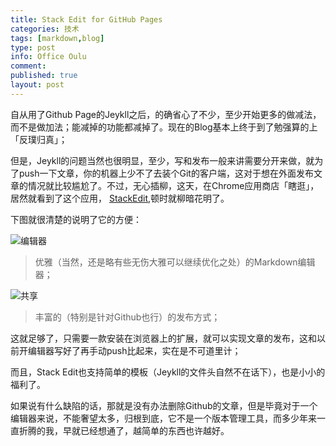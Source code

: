 ```yaml
---
title: Stack Edit for GitHub Pages
categories: 技术
tags: [markdown,blog]
type: post
info: Office Oulu
comment: 
published: true
layout: post
---
```


自从用了Github Page的Jeykll之后，的确省心了不少，至少开始更多的做减法，而不是做加法；能减掉的功能都减掉了。现在的Blog基本上终于到了勉强算的上「反璞归真」；

但是，Jeykll的问题当然也很明显，至少，写和发布一般来讲需要分开来做，就为了push一下文章，你的机器上少不了去装个Git的客户端，这对于想在外面发布文章的情况就比较尴尬了。不过，无心插柳，这天，在Chrome应用商店「瞎逛」，居然就看到了这个应用， [StackEdit](https://chrome.google.com/webstore/detail/stackedit/iiooodelglhkcpgbajoejffhijaclcdg?utm_source=chrome-ntp-launcher),顿时就柳暗花明了。

下图就很清楚的说明了它的方便：

![编辑器](https://lh4.googleusercontent.com/1nu1OJ_q6z4Zki1YUw17kTfxQaMII7JOTRvA_NylRqICwS1k8HaVPA4XATj4a1c2bubgNZKg=s640-h400-e365-rw)

> 优雅（当然，还是略有些无伤大雅可以继续优化之处）的Markdown编辑器；

![共享](https://lh3.googleusercontent.com/wvZdVKcL28o5-EO9mliRemPqCbJ1KWRh0f-_ZyCL5CkblY-XZsNmZIerG532EN_9IS4Nr7MooA=s640-h400-e365-rw)

> 丰富的（特别是针对Github也行）的发布方式；

这就足够了，只需要一款安装在浏览器上的扩展，就可以实现文章的发布，这和以前开编辑器写好了再手动push比起来，实在是不可道里计；

而且，Stack Edit也支持简单的模板（Jeykll的文件头自然不在话下），也是小小的福利了。

如果说有什么缺陷的话，那就是没有办法删除Github的文章，但是毕竟对于一个编辑器来说，不能奢望太多，归根到底，它不是一个版本管理工具，而多少年来一直折腾的我，早就已经想通了，越简单的东西也许越好。


